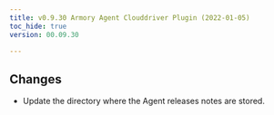 ```yaml
---
title: v0.9.30 Armory Agent Clouddriver Plugin (2022-01-05)
toc_hide: true
version: 00.09.30

---
```


## Changes

- Update the directory where the Agent releases notes are stored.
